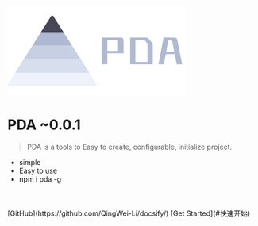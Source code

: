 ![logo](img/logo.svg)

# PDA ~0.0.1

> PDA is a tools to Easy to create, configurable, initialize project.

- simple
- Easy to use
- npm i pda -g

<p style="margin-top:50px">
[GitHub](https://github.com/QingWei-Li/docsify/)
[Get Started](#快速开始)
</p>